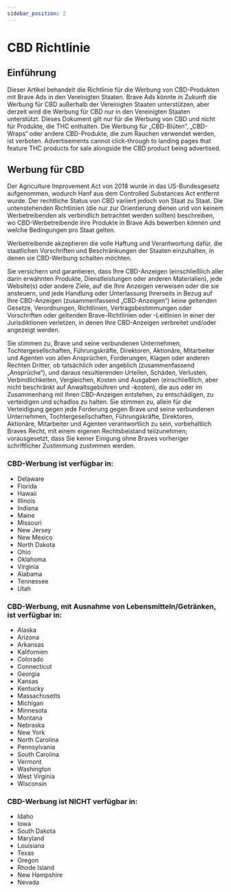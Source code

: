 ```yaml
---
sidebar_position: 2
---
```


# CBD Richtlinie

## Einführung

Dieser Artikel behandelt die Richtlinie für die Werbung von CBD-Produkten mit Brave Ads in den Vereinigten Staaten.
Brave Ads könnte in Zukunft die Werbung für CBD außerhalb der Vereinigten Staaten unterstützen, aber derzeit wird die Werbung für CBD nur in den Vereinigten Staaten unterstützt.
Dieses Dokument gilt nur für die Werbung von CBD und nicht für Produkte, die THC enthalten.
Die Werbung für „CBD-Blüten“, „CBD-Wraps“ oder andere CBD-Produkte, die zum Rauchen verwendet werden, ist verboten.
Advertisements cannot click-through to landing pages that feature THC products for sale alongside the CBD product being advertised.

## Werbung für CBD

Der Agriculture Improvement Act von 2018 wurde in das US-Bundesgesetz aufgenommen, wodurch Hanf aus dem Controlled Substances Act entfernt wurde. Der rechtliche Status von CBD variiert jedoch von Staat zu Staat. Die untenstehenden Richtlinien (die nur zur Orientierung dienen und von keinem Werbetreibenden als verbindlich betrachtet werden sollten) beschreiben, wo CBD-Werbetreibende ihre Produkte in Brave Ads bewerben können und welche Bedingungen pro Staat gelten.

Werbetreibende akzeptieren die volle Haftung und Verantwortung dafür, die staatlichen Vorschriften und Beschränkungen der Staaten einzuhalten, in denen sie CBD-Werbung schalten möchten.

Sie versichern und garantieren, dass Ihre CBD-Anzeigen (einschließlich aller darin erwähnten Produkte, Dienstleistungen oder anderen Materialien), jede Website(s) oder andere Ziele, auf die Ihre Anzeigen verweisen oder die sie ansteuern, und jede Handlung oder Unterlassung Ihrerseits in Bezug auf Ihre CBD-Anzeigen (zusammenfassend „CBD-Anzeigen“) keine geltenden Gesetze, Verordnungen, Richtlinien, Vertragsbestimmungen oder Vorschriften oder geltenden Brave-Richtlinien oder -Leitlinien in einer der Jurisdiktionen verletzen, in denen Ihre CBD-Anzeigen verbreitet und/oder angezeigt werden.

Sie stimmen zu, Brave und seine verbundenen Unternehmen, Tochtergesellschaften, Führungskräfte, Direktoren, Aktionäre, Mitarbeiter und Agenten von allen Ansprüchen, Forderungen, Klagen oder anderen Rechten Dritter, ob tatsächlich oder angeblich (zusammenfassend „Ansprüche“), und daraus resultierenden Urteilen, Schäden, Verlusten, Verbindlichkeiten, Vergleichen, Kosten und Ausgaben (einschließlich, aber nicht beschränkt auf Anwaltsgebühren und -kosten), die aus oder im Zusammenhang mit Ihren CBD-Anzeigen entstehen, zu entschädigen, zu verteidigen und schadlos zu halten. Sie stimmen zu, allein für die Verteidigung gegen jede Forderung gegen Brave und seine verbundenen Unternehmen, Tochtergesellschaften, Führungskräfte, Direktoren, Aktionäre, Mitarbeiter und Agenten verantwortlich zu sein, vorbehaltlich Braves Recht, mit einem eigenen Rechtsbeistand teilzunehmen; vorausgesetzt, dass Sie keiner Einigung ohne Braves vorheriger schriftlicher Zustimmung zustimmen werden.

### CBD-Werbung ist verfügbar in:

- Delaware
- Florida
- Hawaii
- Illinois
- Indiana
- Maine
- Missouri
- New Jersey
- New Mexico
- North Dakota
- Ohio
- Oklahoma
- Virginia
- Alabama
- Tennessee
- Utah

### CBD-Werbung, mit Ausnahme von Lebensmitteln/Getränken, ist verfügbar in:

- Alaska
- Arizona
- Arkansas
- Kalifornien
- Colorado
- Connecticut
- Georgia
- Kansas
- Kentucky
- Massachusetts
- Michigan
- Minnesota
- Montana
- Nebraska
- New York
- North Carolina
- Pennsylvania
- South Carolina
- Vermont
- Washington
- West Virginia
- Wisconsin

### CBD-Werbung ist NICHT verfügbar in:

- Idaho
- Iowa
- South Dakota
- Maryland
- Louisiana
- Texas
- Oregon
- Rhode Island
- New Hampshire
- Nevada
